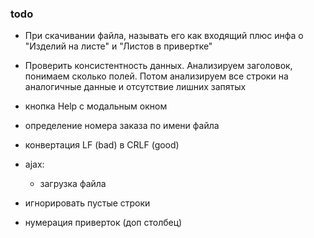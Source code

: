 ### todo

- При скачивании файла, называть его как входящий плюс инфа о "Изделий на листе" 
и "Листов в привертке"

- Проверить консистентность данных. Анализируем заголовок, понимаем сколько полей.
Потом анализируем все строки на аналогичные данные и отсутствие лишних запятых

- кнопка Help с модальным окном

- определение номера заказа по имени файла

- конвертация LF (bad) в CRLF (good)

- ajax:

    - загрузка файла
    
- игнорировать пустые строки

- нумерация приверток (доп столбец)

